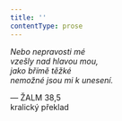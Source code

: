 ```yaml
---
title: ''
contentType: prose
---
```


  

  

  

_Nebo nepravosti mé  
vzešly nad hlavou mou,  
jako břímě těžké  
nemožné jsou mi k unesení._

— ŽALM 38,5  
kralický překlad
